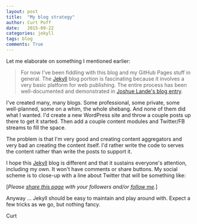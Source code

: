 ```yaml
---
layout: post
title:  "My blog strategy"
author: Curt Poff
date:   2015-09-22
categories: jekyll
tags: blog
comments: True
---
```


Let me elaborate on something I mentioned earlier:

<!--more-->

> For now I've been fiddling with this blog and my GitHub Pages stuff in general.
> The [Jekyll](https://jekyllrb.com/) blog portion is fascinating because it involves a
> very basic platform for web publishing. The entire process has been well-documented
> and demonstrated in [Joshue Lande's blog entry](http://joshualande.com/jekyll-github-pages-poole/).

I've created many, many blogs. Some professional, some private, some well-planned, some on a whim, the whole shebang. And none of them did what I wanted. I'd create a new WordPress site and throw a couple posts up there to get it started. Then add a couple content modules and Twitter/FB streams to fill the space.

The problem is that I'm very good and creating content aggregators and very bad an creating the content itself. I'd rather write the code to serves the content rather than write the posts to support it.

I hope this [Jekyll](https://jekyllrb.com/) blog is different and that it sustains everyone's attention, including my own. It won't have comments or share buttons. My social scheme is to close-up with a line about Twitter that will be something like:

[*Please
<a href="https://twitter.com/intent/tweet?url={{ site.url }}{{ page.url }}&text={{ page.title }}&via=cpoff"
   target="_blank">share this page</a> with your followers
and/or <a href="https://twitter.com/cpoff">
  follow me</a>.*]

Anyway ... Jekyll should be easy to maintain and play around with. Expect a few tricks as we go, but nothing fancy.

Curt

